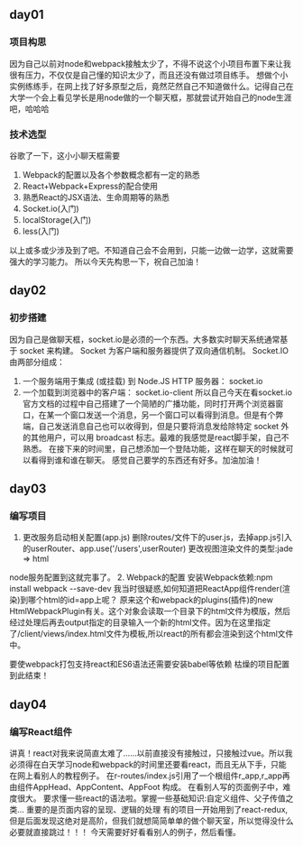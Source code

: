 ## day01
### 项目构思
因为自己以前对node和webpack接触太少了，不得不说这个小项目布置下来让我很有压力，不仅仅是自己懂的知识太少了，而且还没有做过项目练手。
想做个小实例练练手，在网上找了好多原型之后，竟然茫然自己不知道做什么。记得自己在大学一个会上看见学长是用node做的一个聊天框，那就尝试开始自己的node生涯吧，哈哈哈
### 技术选型
谷歌了一下，这小小聊天框需要
1. Webpack的配置以及各个参数概念都有一定的熟悉
2. React+Webpack+Express的配合使用
3. 熟悉React的JSX语法、生命周期等的熟悉
4. Socket.io(入门)
5. localStorage(入门)
6. less(入门)

以上或多或少涉及到了吧。不知道自己会不会用到，只能一边做一边学，这就需要强大的学习能力。
所以今天先构思一下，祝自己加油！

## day02
### 初步搭建
因为自己是做聊天框，socket.io是必须的一个东西。大多数实时聊天系统通常基于 socket 来构建。 Socket 为客户端和服务器提供了双向通信机制。
Socket.IO 由两部分组成：
1. 一个服务端用于集成 (或挂载) 到 Node.JS HTTP 服务器： socket.io
2. 一个加载到浏览器中的客户端： socket.io-client
所以自己今天在看socket.io官方文档的过程中自己搭建了一个简陋的广播功能，同时打开两个浏览器窗口，在某一个窗口发送一个消息，另一个窗口可以看得到消息。但是有个弊端，自己发送消息自己也可以收得到，但是只要将消息发给除特定 socket 外的其他用户，可以用 broadcast 标志。最难的我感觉是react脚手架，自己不熟悉。
在接下来的时间里，自己想添加一个登陆功能，这样在聊天的时候就可以看得到谁和谁在聊天。
感觉自己要学的东西还有好多。加油加油！

## day03
### 编写项目
1. 更改服务启动相关配置(app.js)
删除routes/文件下的user.js，去掉app.js引入的userRouter、app.use('/users',userRouter)
更改视图渲染文件的类型:jade => html

node服务配置到这就完事了。
2. Webpack的配置
安装Webpack依赖:npm install webpack --save-dev
我当时很疑惑,如何知道把ReactApp组件render(渲染)到哪个html的id=app上呢？
原来这个和webpack的plugins(插件)的new HtmlWebpackPlugin有关。这个对象会读取一个目录下的html文件为模版，然后经过处理后再去output指定的目录输入一个新的html文件。因为在这里指定了/client/views/index.html文件为模板,所以react的所有都会渲染到这个html文件中。

要使webpack打包支持react和ES6语法还需要安装babel等依赖
枯燥的项目配置到此结束！

## day04
### 编写React组件
讲真！react对我来说简直太难了......以前直接没有接触过，只接触过vue。所以我必须得在白天学习node和webpack的时间里还要看react，而且无从下手，只能在网上看别人的教程例子。
在r-routes/index.js引用了一个根组件r_app,r_app再由组件AppHead、AppContent、AppFoot 构成。
在看别人写的页面例子中，难度很大。
要求懂一些react的语法啦。掌握一些基础知识:自定义组件、父子传值之类...
重要的是页面内容的呈现、逻辑的处理
有的项目一开始用到了react-redux,但是后面发现这绝对是高阶，但我们就想简简单单的做个聊天室，所以觉得没什么必要就直接跳过！！！
今天需要好好看看别人的例子，然后看懂。